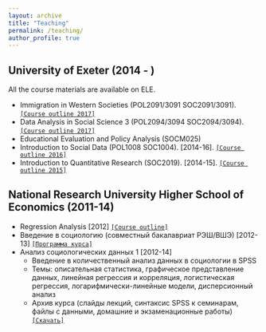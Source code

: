 ```yaml
---
layout: archive
title: "Teaching"
permalink: /teaching/
author_profile: true
---
```


<!-- {% include base_path %}

{% for post in site.teaching reversed %}
  {% include archive-single.html %}
{% endfor %} -->

## University of Exeter (2014 - )

All the course materials are available on ELE.

* Immigration in Western Societies (POL2091/3091 SOC2091/3091). [`[Course outline 2017]`](../filesteaching/soc2091outline.pdf)
* Data Analysis in Social Science 3 (POL2094/3094 SOC2094/3094). [`[Course outline 2017]`](../filesteaching/soc2094outline.pdf)
* Educational Evaluation and Policy Analysis (SOCM025)
* Introduction to Social Data (POL1008 SOC1004). [2014-16]. [`[Course outline 2016]`](../filesteaching/soc1004outline.pdf)
* Introduction to Quantitative Research (SOC2019). [2014-15]. [`[Course outline 2015]`](../filesteaching/soc2019outline.pdf)

## National Research University Higher School of Economics (2011-14)

* Regression Analysis [2012] [`[Course outline]`](../filesteaching/regsyll.pdf)
* Введение в социологию (совместный бакалавриат РЭШ/ВШЭ) [2012-13] [`[Программа курса]`](../filesteaching/nessyllabus2013.pdf)
* Анализ социологических данных 1 [2012-14]
	+ Введение в количественный анализ данных в социологии в SPSS
	+ Темы: описательная статистика, графическое представление данных, линейная регрессия и корреляция, логистическая регрессия, логарифмически-линейные модели, дисперсионный анализ
	+ Архив курса (слайды лекций, синтаксис SPSS к семинарам, файлы с данными, домашние и экзаменационные работы) [`[Скачать]`](../filesteaching/hsedataanalysis.zip)
